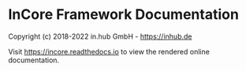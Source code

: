 InCore Framework Documentation
==============================

Copyright (c) 2018-2022 in.hub GmbH - https://inhub.de

Visit https://incore.readthedocs.io to view the rendered online documentation.
